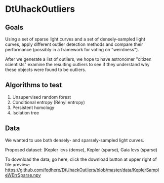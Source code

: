 # DtUhackOutliers

## Goals
Using a set of sparse light curves and a set of densely-sampled light curves, apply different outlier detection methods and compare their performance (possibly in a framework for voting on "weirdness"). 

After we generate a list of outliers, we hope to have astronomer "citizen scientists" examine the resulting outliers to see if they understand why these objects were found to be outliers. 

## Algorithms to test

1. Unsupervised random forest
2. Conditional entropy (Rényi entropy)
3. Persistent homology
4. Isolation tree 

## Data

We wanted to use both densely- and sparsely-sampled light curves. 

Proposed dataset: (Kepler lcvs (dense), Kepler (sparse), Gaia lcvs (sparse) 

To download the data, go here, click the download button at upper right of file preview:
https://github.com/fedhere/DtUhackOutliers/blob/master/data/KeplerSampleWErrSparse.npy
